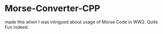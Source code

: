 # Morse-Converter-CPP
made this when I was intrigued about usage of Morse Code in WW2. Quite Fun indeed.
